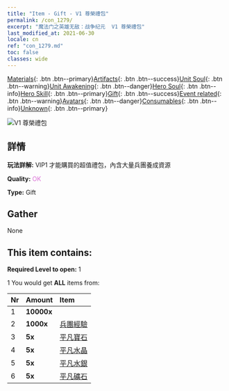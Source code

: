 ```yaml
---
title: "Item - Gift - V1 尊榮禮包"
permalink: /con_1279/
excerpt: "魔法门之英雄无敌：战争纪元  V1 尊榮禮包"
last_modified_at: 2021-06-30
locale: cn
ref: "con_1279.md"
toc: false
classes: wide
---
```

 [Materials](/ItemsCN/){: .btn .btn--primary}[Artifacts](/ItemsCN/Artifacts/){: .btn .btn--success}[Unit Soul](/ItemsCN/UnitSoul/){: .btn .btn--warning}[Unit Awakening](/ItemsCN/UnitAwakening/){: .btn .btn--danger}[Hero Soul](/ItemsCN/HeroSoul/){: .btn .btn--info}[Hero Skill](/ItemsCN/HeroSkill/){: .btn .btn--primary}[Gift](/ItemsCN/Gift/){: .btn .btn--success}[Event related](/ItemsCN/Events/){: .btn .btn--warning}[Avatars](/ItemsCN/Avatars/){: .btn .btn--danger}[Consumables](/ItemsCN/Consumables/){: .btn .btn--info}[Unknown](/ItemsCN/Unknown/){: .btn .btn--primary}

 ![V1 尊榮禮包](/images/t/i_905001.png)

## 詳情
 **玩法詳解:** VIP1 才能購買的超值禮包，內含大量兵團養成資源

 **Quality:** <span style="color: #DA70D6">OK</span>

 **Type:** Gift

## Gather

  None

## This item contains:

 **Required Level to open:** 1

 1 You would get **ALL** items  from:

  | Nr | Amount |     Item    |
  |:---|:-------|:------------|
  | 1 |  **10000x** | <i class="fas fa-coins"/> |  | 
  | 2 |  **1000x** | [兵團經驗](/cn/Items/con_902/) |  | 
  | 3 |  **5x** | [平凡寶石](/cn/Items/mat_10/) |  | 
  | 4 |  **5x** | [平凡水晶](/cn/Items/mat_11/) |  | 
  | 5 |  **5x** | [平凡水銀](/cn/Items/mat_8/) |  | 
  | 6 |  **5x** | [平凡礦石](/cn/Items/mat_6/) |  | 
